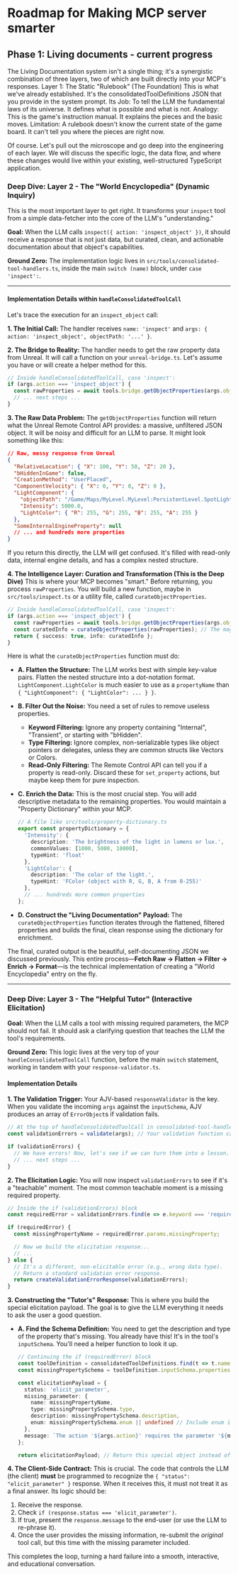 # Roadmap for Making MCP server smarter

## Phase 1: Living documents - current progress

The Living Documentation system isn't a single thing; it's a synergistic combination of three layers, two of which are built directly into your MCP's responses.
Layer 1: The Static "Rulebook" (The Foundation)
This is what we've already established. It's the consolidatedToolDefinitions JSON that you provide in the system prompt.
Its Job: To tell the LLM the fundamental laws of its universe. It defines what is possible and what is not.
Analogy: This is the game's instruction manual. It explains the pieces and the basic moves.
Limitation: A rulebook doesn't know the current state of the game board. It can't tell you where the pieces are right now.

Of course. Let's pull out the microscope and go deep into the engineering of each layer. We will discuss the specific logic, the data flow, and where these changes would live within your existing, well-structured TypeScript application.

### Deep Dive: Layer 2 - The "World Encyclopedia" (Dynamic Inquiry)

This is the most important layer to get right. It transforms your `inspect` tool from a simple data-fetcher into the core of the LLM's "understanding."

**Goal:** When the LLM calls `inspect({ action: 'inspect_object' })`, it should receive a response that is not just data, but curated, clean, and actionable documentation about that object's capabilities.

**Ground Zero:** The implementation logic lives in `src/tools/consolidated-tool-handlers.ts`, inside the main `switch (name)` block, under `case 'inspect':`.

---

#### Implementation Details within `handleConsolidatedToolCall`

Let's trace the execution for an `inspect_object` call:

**1. The Initial Call:**
The handler receives `name: 'inspect'` and `args: { action: 'inspect_object', objectPath: '...' }`.

**2. The Bridge to Reality:**
The handler needs to get the raw property data from Unreal. It will call a function on your `unreal-bridge.ts`. Let's assume you have or will create a helper method for this.

```typescript
// Inside handleConsolidatedToolCall, case 'inspect':
if (args.action === 'inspect_object') {
  const rawProperties = await tools.bridge.getObjectProperties(args.objectPath);
  // ... next steps ...
}
```

**3. The Raw Data Problem:**
The `getObjectProperties` function will return what the Unreal Remote Control API provides: a massive, unfiltered JSON object. It will be noisy and difficult for an LLM to parse. It might look something like this:

```json
// Raw, messy response from Unreal
{
  "RelativeLocation": { "X": 100, "Y": 50, "Z": 20 },
  "bHiddenInGame": false,
  "CreationMethod": "UserPlaced",
  "ComponentVelocity": { "X": 0, "Y": 0, "Z": 0 },
  "LightComponent": {
    "objectPath": "/Game/Maps/MyLevel.MyLevel:PersistentLevel.SpotLight_Main.SpotLightComponent_0",
    "Intensity": 5000.0,
    "LightColor": { "R": 255, "G": 255, "B": 255, "A": 255 }
  },
  "SomeInternalEngineProperty": null
  // ... and hundreds more properties
}
```
If you return this directly, the LLM will get confused. It's filled with read-only data, internal engine details, and has a complex nested structure.

**4. The Intelligence Layer: Curation and Transformation (This is the Deep Dive)**
This is where your MCP becomes "smart." Before returning, you process `rawProperties`. You will build a new function, maybe in `src/tools/inspect.ts` or a utility file, called `curateObjectProperties`.

```typescript
// Inside handleConsolidatedToolCall, case 'inspect':
if (args.action === 'inspect_object') {
  const rawProperties = await tools.bridge.getObjectProperties(args.objectPath);
  const curatedInfo = curateObjectProperties(rawProperties); // The magic happens here
  return { success: true, info: curatedInfo };
}
```

Here is what the `curateObjectProperties` function must do:

*   **A. Flatten the Structure:** The LLM works best with simple key-value pairs. Flatten the nested structure into a dot-notation format. `LightComponent.LightColor` is much easier to use as a `propertyName` than `{ "LightComponent": { "LightColor": ... } }`.

*   **B. Filter Out the Noise:** You need a set of rules to remove useless properties.
    *   **Keyword Filtering:** Ignore any property containing "Internal", "Transient", or starting with "bHidden".
    *   **Type Filtering:** Ignore complex, non-serializable types like object pointers or delegates, unless they are common structs like Vectors or Colors.
    *   **Read-Only Filtering:** The Remote Control API can tell you if a property is read-only. Discard these for `set_property` actions, but maybe keep them for pure inspection.

*   **C. Enrich the Data:** This is the most crucial step. You will add descriptive metadata to the remaining properties. You would maintain a "Property Dictionary" within your MCP.

    ```typescript
    // A file like src/tools/property-dictionary.ts
    export const propertyDictionary = {
      'Intensity': {
        description: 'The brightness of the light in lumens or lux.',
        commonValues: [1000, 5000, 10000],
        typeHint: 'float'
      },
      'LightColor': {
        description: 'The color of the light.',
        typeHint: 'FColor (object with R, G, B, A from 0-255)'
      },
      // ... hundreds more common properties
    };
    ```

*   **D. Construct the "Living Documentation" Payload:** The `curateObjectProperties` function iterates through the flattened, filtered properties and builds the final, clean response using the dictionary for enrichment.

The final, curated output is the beautiful, self-documenting JSON we discussed previously. This entire process—**Fetch Raw -> Flatten -> Filter -> Enrich -> Format**—is the technical implementation of creating a "World Encyclopedia" entry on the fly.

---

### Deep Dive: Layer 3 - The "Helpful Tutor" (Interactive Elicitation)

**Goal:** When the LLM calls a tool with missing required parameters, the MCP should not fail. It should ask a clarifying question that teaches the LLM the tool's requirements.

**Ground Zero:** This logic lives at the very top of your `handleConsolidatedToolCall` function, before the main `switch` statement, working in tandem with your `response-validator.ts`.

#### Implementation Details

**1. The Validation Trigger:**
Your AJV-based `responseValidator` is the key. When you validate the incoming `args` against the `inputSchema`, AJV produces an array of `ErrorObject`s if validation fails.

```typescript
// At the top of handleConsolidatedToolCall in consolidated-tool-handlers.ts
const validationErrors = validate(args); // Your validation function call

if (validationErrors) {
  // We have errors! Now, let's see if we can turn them into a lesson.
  // ... next steps ...
}
```

**2. The Elicitation Logic:**
You will now inspect `validationErrors` to see if it's a "teachable" moment. The most common teachable moment is a missing required property.

```typescript
// Inside the if (validationErrors) block
const requiredError = validationErrors.find(e => e.keyword === 'required');

if (requiredError) {
  const missingPropertyName = requiredError.params.missingProperty;

  // Now we build the elicitation response...
  // ...
} else {
  // It's a different, non-elicitable error (e.g., wrong data type).
  // Return a standard validation error response.
  return createValidationErrorResponse(validationErrors);
}
```

**3. Constructing the "Tutor's" Response:**
This is where you build the special elicitation payload. The goal is to give the LLM everything it needs to ask the user a good question.

*   **A. Find the Schema Definition:** You need to get the description and type of the property that's missing. You already have this! It's in the tool's `inputSchema`. You'll need a helper function to look it up.

    ```typescript
    // Continuing the if (requiredError) block
    const toolDefinition = consolidatedToolDefinitions.find(t => t.name === name);
    const missingPropertySchema = toolDefinition.inputSchema.properties[missingPropertyName];

    const elicitationPayload = {
      status: 'elicit_parameter',
      missing_parameter: {
        name: missingPropertyName,
        type: missingPropertySchema.type,
        description: missingPropertySchema.description,
        enum: missingPropertySchema.enum || undefined // Include enum if it exists!
      },
      message: `The action '${args.action}' requires the parameter '${missingPropertyName}'. ${missingPropertySchema.description}. What value should I use?`
    };

    return elicitationPayload; // Return this special object instead of an error
    ```

**4. The Client-Side Contract:**
This is crucial. The code that controls the LLM (the client) **must** be programmed to recognize the `{ "status": "elicit_parameter" }` response. When it receives this, it must not treat it as a final answer. Its logic should be:

1.  Receive the response.
2.  Check `if (response.status === 'elicit_parameter')`.
3.  If true, present the `response.message` to the end-user (or use the LLM to re-phrase it).
4.  Once the user provides the missing information, re-submit the *original* tool call, but this time with the missing parameter included.

This completes the loop, turning a hard failure into a smooth, interactive, and educational conversation.